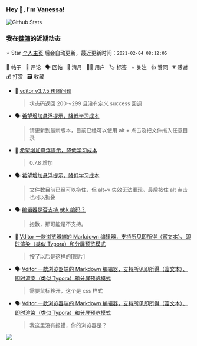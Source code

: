 ### Hey 👋, I'm [Vanessa](http://vanessa.b3log.org/)!

![Github Stats](https://github-readme-stats.vercel.app/api?username=Vanessa219&show_icons=true)

<!--events start -->

### 我在[链滴](https://ld246.com)的近期动态

⭐️ Star [个人主页](https://github.com/Vanessa219/Vanessa219) 后会自动更新，最近更新时间：`2021-02-04 08:12:05`

📝 帖子 &nbsp; 💬 评论 &nbsp; 🗣 回帖 &nbsp; 🌙 清月 &nbsp; 👨‍💻 用户 &nbsp; 🏷️ 标签 &nbsp; ⭐️ 关注 &nbsp; 👍 赞同 &nbsp; 💗 感谢 &nbsp; 💰 打赏 &nbsp; 🗃 收藏

* 💬 [vditor v3.7.5 传图问题](https://ld246.com/article/1612325108260/comment/1612341725916#comments)

  > 状态码返回 200～299 且没有定义 success 回调
* 🗣 [希望增加悬浮提示，降低学习成本](https://ld246.com/article/1612252412323/comment/1612262910780#comments)

  > 请更新到最新版本，目前已经可以使用 alt + 点击及把文件拖入任意目录
* 💬 [希望增加悬浮提示，降低学习成本](https://ld246.com/article/1612252412323/comment/1612254692420#comments)

  > 0.7.8 增加
* 🗣 [希望增加悬浮提示，降低学习成本](https://ld246.com/article/1612252412323/comment/1612253190379#comments)

  > 文件数目前已经可以拖住，但 alt+v 失效无法重现。最后按住 alt 点击也可以折叠
* 🗣 [编辑器是否支持 gbk 编码？](https://ld246.com/article/1612169122488/comment/1612174121651#comments)

  > 抱歉，那可能是不支持。
* 💬 [Vditor 一款浏览器端的 Markdown 编辑器，支持所见即所得（富文本）、即时渲染（类似 Typora）和分屏预览模式](https://ld246.com/article/1549638745630/comment/1612172089843#comments)

  > 按了以后是这样的[图片]
* 🗣 [Vditor 一款浏览器端的 Markdown 编辑器，支持所见即所得（富文本）、即时渲染（类似 Typora）和分屏预览模式](https://ld246.com/article/1549638745630/comment/1612161780085#comments)

  > 需要鼠标移开，这个是 css 样式
* 🗣 [Vditor 一款浏览器端的 Markdown 编辑器，支持所见即所得（富文本）、即时渲染（类似 Typora）和分屏预览模式](https://ld246.com/article/1549638745630/comment/1612161201577#comments)

  > 我这里没有报错，你的浏览器是？


<!--events end -->

<a title="Hits" target="_blank" href="https://github.com/Vanessa219/Vanessa219"><img src="https://hits.b3log.org/Vanessa219/Vanessa219.svg"></a>
